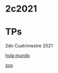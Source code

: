 # 2c2021

# TPs

2do Cuatrimestre 2021

[hola mundo](https://agusgonzalezc.github.io/infovis/index.html)

[zoo](https://agusgonzalezc.github.io/infovis/zoo.txt)

